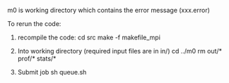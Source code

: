 m0 is working directory which contains the error message (xxx.error)

To rerun the code:

1. recompile the code: 
	cd src 
	make -f makefile_mpi

2. Into working directory (required input files are in in/)
	cd ../m0
	rm out/* prof/* stats/*

3. Submit job
	sh queue.sh

